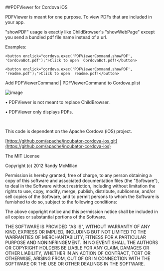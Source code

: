 ##PDFViewer for Cordova iOS

PDFViewer is meant for one purpose.  To view PDFs that are included in your app.

"showPDF" usage is exactly like ChildBrowser's "showWebPage" except you send a bundled pdf file name instead of a url.

Examples: 

    <button onclick="cordova.exec('PDFViewerCommand.showPDF', 'CordovaBot.pdf');">Click to open  CordovaBot.pdf!</button>

    <button onclick="cordova.exec('PDFViewerCommand.showPDF', 'readme.pdf');">Click to open  readme.pdf!</button>



Add PDFViewerCommand | PDFViewerCommand to Cordova.plist

![image](https://raw.github.com/RandyMcMillan/PDFViewer/master/Cordova.plist.png)


• PDFViewer is not meant to replace ChildBrowser.

• PDFViewer only displays PDFs.

<br>

This code is dependent on the Apache Cordova (iOS) project. 

[https://github.com/apache/incubator-cordova-ios.git](https://github.com/apache/incubator-cordova-ios)

The MIT License

Copyright (c) 2012 Randy McMillan

Permission is hereby granted, free of charge, to any person obtaining a copy of this software and associated documentation files (the "Software"), to deal in the Software without restriction, including without limitation the rights to use, copy, modify, merge, publish, distribute, sublicense, and/or sell copies of the Software, and to permit persons to whom the Software is furnished to do so, subject to the following conditions:

The above copyright notice and this permission notice shall be included in all copies or substantial portions of the Software.

THE SOFTWARE IS PROVIDED "AS IS", WITHOUT WARRANTY OF ANY KIND, EXPRESS OR IMPLIED, INCLUDING BUT NOT LIMITED TO THE WARRANTIES OF MERCHANTABILITY, FITNESS FOR A PARTICULAR PURPOSE AND NONINFRINGEMENT. IN NO EVENT SHALL THE AUTHORS OR COPYRIGHT HOLDERS BE LIABLE FOR ANY CLAIM, DAMAGES OR OTHER LIABILITY, WHETHER IN AN ACTION OF CONTRACT, TORT OR OTHERWISE, ARISING FROM, OUT OF OR IN CONNECTION WITH THE SOFTWARE OR THE USE OR OTHER DEALINGS IN THE SOFTWARE.
